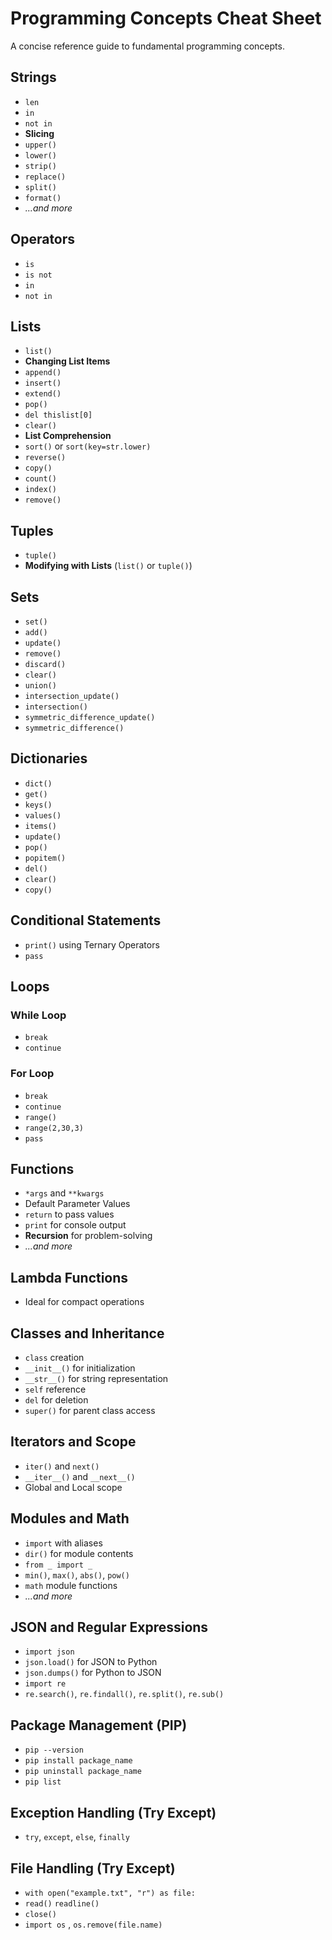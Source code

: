 # Programming Concepts Cheat Sheet

A concise reference guide to fundamental programming concepts.

## Strings
- `len`
- `in`
- `not in`
- **Slicing**
- `upper()`
- `lower()`
- `strip()`
- `replace()`
- `split()`
- `format()`
- *...and more*

## Operators
- `is`
- `is not`
- `in`
- `not in`

## Lists
- `list()`
- **Changing List Items**
- `append()`
- `insert()`
- `extend()`
- `pop()`
- `del thislist[0]`
- `clear()`
- **List Comprehension**
- `sort()` or `sort(key=str.lower)`
- `reverse()`
- `copy()`
- `count()`
- `index()`
- `remove()`

## Tuples
- `tuple()`
- **Modifying with Lists** (`list()` or `tuple()`)

## Sets
- `set()`
- `add()`
- `update()`
- `remove()`
- `discard()`
- `clear()`
- `union()`
- `intersection_update()`
- `intersection()`
- `symmetric_difference_update()`
- `symmetric_difference()`

## Dictionaries
- `dict()`
- `get()`
- `keys()`
- `values()`
- `items()`
- `update()`
- `pop()`
- `popitem()`
- `del()`
- `clear()`
- `copy()`

## Conditional Statements
- `print()` using Ternary Operators
- `pass`

## Loops

### While Loop
- `break`
- `continue`

### For Loop
- `break`
- `continue`
- `range()`
- `range(2,30,3)`
- `pass`

## Functions
- `*args` and `**kwargs`
- Default Parameter Values
- `return` to pass values
- `print` for console output
- **Recursion** for problem-solving
- *...and more*

## Lambda Functions
- Ideal for compact operations

## Classes and Inheritance
- `class` creation
- `__init__()` for initialization
- `__str__()` for string representation
- `self` reference
- `del` for deletion
- `super()` for parent class access

## Iterators and Scope
- `iter()` and `next()`
- `__iter__()` and `__next__()`
- Global and Local scope

## Modules and Math
- `import` with aliases
- `dir()` for module contents
- `from _ import _`
- `min()`, `max()`, `abs()`, `pow()`
- `math` module functions
- *...and more*

## JSON and Regular Expressions
- `import json`
- `json.load()` for JSON to Python
- `json.dumps()` for Python to JSON
- `import re`
- `re.search()`, `re.findall()`, `re.split()`, `re.sub()`

## Package Management (PIP)
- `pip --version`
- `pip install package_name`
- `pip uninstall package_name`
- `pip list`

## Exception Handling (Try Except)
- `try`, `except`, `else`, `finally`

## File Handling (Try Except)
-  `with open("example.txt", "r") as file:`
- `read()` `readline()`
- `close()`
- `import os` , `os.remove(file.name)` 
